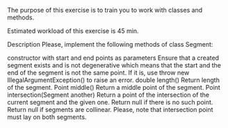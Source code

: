 The purpose of this exercise is to train you to work with classes and methods.

Estimated workload of this exercise is 45 min.

Description
Please, implement the following methods of class Segment:

constructor with start and end points as parameters
Ensure that a created segment exists and is not degenerative which means that the start and the end of the segment is not the same point.
If it is, use throw new IllegalArgumentException() to raise an error.
double length()
Return length of the segment.
Point middle()
Return a middle point of the segment.
Point intersection(Segment another)
Return a point of the intersection of the current segment and the given one.
Return null if there is no such point.
Return null if segments are collinear.
Please, note that intersection point must lay on both segments.